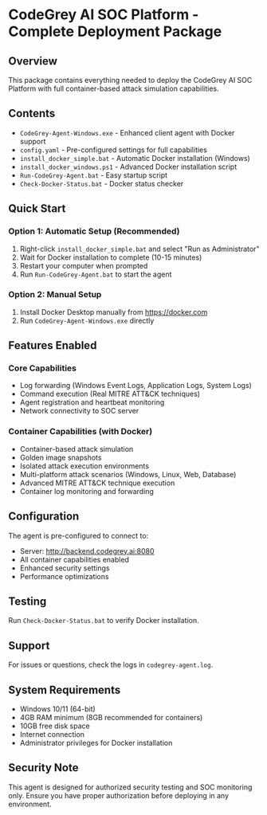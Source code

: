 # CodeGrey AI SOC Platform - Complete Deployment Package

## Overview
This package contains everything needed to deploy the CodeGrey AI SOC Platform with full container-based attack simulation capabilities.

## Contents
- `CodeGrey-Agent-Windows.exe` - Enhanced client agent with Docker support
- `config.yaml` - Pre-configured settings for full capabilities
- `install_docker_simple.bat` - Automatic Docker installation (Windows)
- `install_docker_windows.ps1` - Advanced Docker installation script
- `Run-CodeGrey-Agent.bat` - Easy startup script
- `Check-Docker-Status.bat` - Docker status checker

## Quick Start

### Option 1: Automatic Setup (Recommended)
1. Right-click `install_docker_simple.bat` and select "Run as Administrator"
2. Wait for Docker installation to complete (10-15 minutes)
3. Restart your computer when prompted
4. Run `Run-CodeGrey-Agent.bat` to start the agent

### Option 2: Manual Setup
1. Install Docker Desktop manually from https://docker.com
2. Run `CodeGrey-Agent-Windows.exe` directly

## Features Enabled

### Core Capabilities
- Log forwarding (Windows Event Logs, Application Logs, System Logs)
- Command execution (Real MITRE ATT&CK techniques)
- Agent registration and heartbeat monitoring
- Network connectivity to SOC server

### Container Capabilities (with Docker)
- Container-based attack simulation
- Golden image snapshots
- Isolated attack execution environments
- Multi-platform attack scenarios (Windows, Linux, Web, Database)
- Advanced MITRE ATT&CK technique execution
- Container log monitoring and forwarding

## Configuration
The agent is pre-configured to connect to:
- Server: http://backend.codegrey.ai:8080
- All container capabilities enabled
- Enhanced security settings
- Performance optimizations

## Testing
Run `Check-Docker-Status.bat` to verify Docker installation.

## Support
For issues or questions, check the logs in `codegrey-agent.log`.

## System Requirements
- Windows 10/11 (64-bit)
- 4GB RAM minimum (8GB recommended for containers)
- 10GB free disk space
- Internet connection
- Administrator privileges for Docker installation

## Security Note
This agent is designed for authorized security testing and SOC monitoring only.
Ensure you have proper authorization before deploying in any environment.

